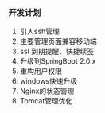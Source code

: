 ### 开发计划
 
   1. 引人ssh管理
   2. 主要管理页面兼容移动端
   3. ssl 到期提醒、快捷续签
   4. 升级到SpringBoot 2.0.x
   5. 重构用户权限
   6. windows快速升级
   7. Nginx的状态管理
   8. Tomcat管理优化
   
